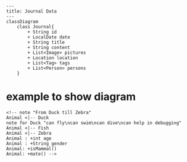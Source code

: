 ```mermaid
---
title: Journal Data
---
classDiagram
    class Journal{
        + String id
        + LocalDate date
        + String title
        + String content
        + List<Image> pictures
        + Location location
        + List<Tag> tags
        + List<Person> persons
    }
```

# example to show diagram

    <!-- note "From Duck till Zebra"
    Animal <|-- Duck
    note for Duck "can fly\ncan swim\ncan dive\ncan help in debugging"
    Animal <|-- Fish
    Animal <|-- Zebra
    Animal : +int age
    Animal : +String gender
    Animal: +isMammal()
    Animal: +mate() -->
